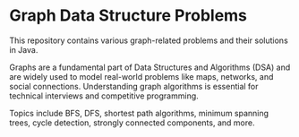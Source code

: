 # Graph Data Structure Problems

This repository contains various graph-related problems and their solutions in Java.

Graphs are a fundamental part of Data Structures and Algorithms (DSA) and are widely used to model real-world problems like maps, networks, and social connections. Understanding graph algorithms is essential for technical interviews and competitive programming.

Topics include BFS, DFS, shortest path algorithms, minimum spanning trees, cycle detection, strongly connected components, and more.
